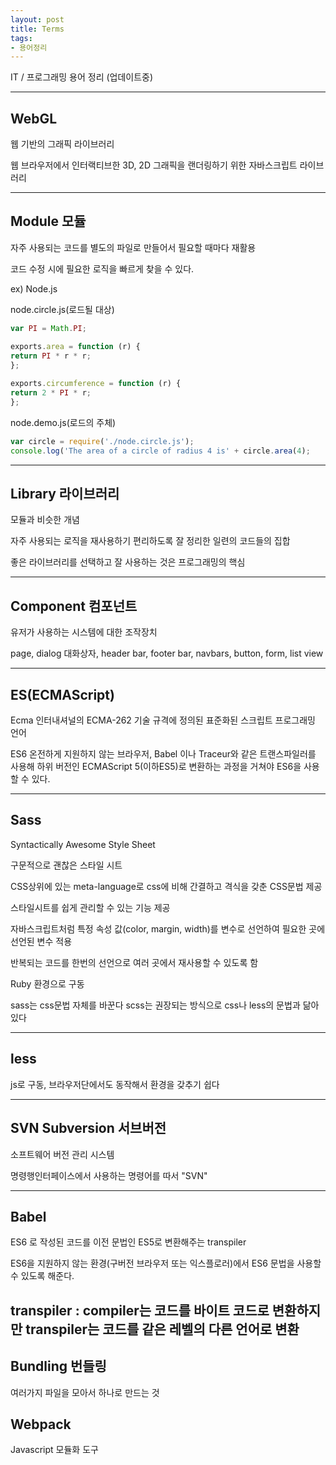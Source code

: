 ```yaml
---
layout: post
title: Terms
tags:
- 용어정리
---
```


IT / 프로그래밍 용어 정리 (업데이트중)

---


## WebGL

웹 기반의 그래픽 라이브러리

웹 브라우저에서 인터랙티브한 3D, 2D 그래픽을 랜더링하기 위한 자바스크립트 라이브러리

---

## Module 모듈

자주 사용되는 코드를 별도의 파일로 만들어서 필요할 때마다 재활용

코드 수정 시에 필요한 로직을 빠르게 찾을 수 있다.

ex) Node.js

node.circle.js(로드될 대상)

```javascript
var PI = Math.PI;

exports.area = function (r) {
return PI * r * r;
};
  
exports.circumference = function (r) {
return 2 * PI * r;
};
```

node.demo.js(로드의 주체)

```javascript
var circle = require('./node.circle.js');
console.log('The area of a circle of radius 4 is' + circle.area(4);
```

---

##  Library 라이브러리

모듈과 비슷한 개념

자주 사용되는 로직을 재사용하기 편리하도록 잘 정리한 일련의 코드들의 집합

좋은 라이브러리를 선택하고 잘 사용하는 것은 프로그래밍의 핵심

---

## Component 컴포넌트

유저가 사용하는 시스템에 대한 조작장치

page, dialog 대화상자, header bar, footer bar, navbars, button, form, list view

---

## ES(ECMAScript)

Ecma 인터내셔널의 ECMA-262 기술 규격에 정의된 표준화된 스크립트 프로그래밍 언어

ES6 온전하게 지원하지 않는 브라우저, Babel 이나 Traceur와 같은 트랜스파일러를 사용해 하위 버전인 ECMAScript 5(이하ES5)로 변환하는 과정을 거쳐야 ES6을 사용할 수 있다.

---

## Sass

Syntactically Awesome Style Sheet

구문적으로 괜찮은 스타일 시트

CSS상위에 있는 meta-language로 css에 비해 간결하고 격식을 갖춘 CSS문법 제공

스타일시트를 쉽게 관리할 수 있는 기능 제공

자바스크립트처럼 특정 속성 값(color, margin, width)를 변수로 선언하여 필요한 곳에 선언된 변수 적용

반복되는 코드를 한번의 선언으로 여러 곳에서 재사용할 수 있도록 함

Ruby 환경으로 구동


sass는 css문법 자체를 바꾼다
scss는 권장되는 방식으로 css나 less의 문법과 닮아있다

---

## less

js로 구동, 브라우저단에서도 동작해서 환경을 갖추기 쉽다

---

## SVN Subversion 서브버전

소프트웨어 버전 관리 시스템

명령행인터페이스에서 사용하는 명령어를 따서 "SVN"



---

## Babel

ES6 로 작성된 코드를 이전 문법인 ES5로 변환해주는 transpiler

ES6을 지원하지 않는 환경(구버전 브라우저 또는 익스플로러)에서 ES6 문법을 사용할 수 있도록 해준다.

**transpiler** : compiler는 코드를 바이트 코드로 변환하지만 transpiler는 코드를 같은 레벨의 다른 언어로 변환
--

## Bundling 번들링

여러가지 파일을 모아서 하나로 만드는 것


## Webpack

Javascript 모듈화 도구